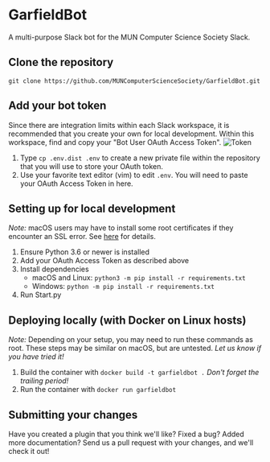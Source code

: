 # GarfieldBot

A multi-purpose Slack bot for the MUN Computer Science Society Slack.

## Clone the repository

`git clone https://github.com/MUNComputerScienceSociety/GarfieldBot.git`

## Add your bot token

Since there are integration limits within each Slack workspace, it is recommended that you create your own for local development. Within this workspace, find and copy your "Bot User OAuth Access Token". 
![Token](docs/token.png)

1. Type `cp .env.dist .env` to create a new private file within the repository that you will use to store your OAuth token.
2. Use your favorite text editor (vim) to edit `.env`. You will need to paste your OAuth Access Token in here.

## Setting up for local development

*Note:* macOS users may have to install some root certificates if they encounter an SSL error. See [here](https://stackoverflow.com/a/42098127) for details.

1. Ensure Python 3.6 or newer is installed
2. Add your OAuth Access Token as described above
3. Install dependencies
   * macOS and Linux: `python3 -m pip install -r requirements.txt`
   * Windows: `python -m pip install -r requirements.txt`
4. Run Start.py

## Deploying locally (with Docker on Linux hosts)

*Note:* Depending on your setup, you may need to run these commands as root. These steps may be similar on macOS, but are untested. _Let us know if you have tried it!_

1. Build the container with `docker build -t garfieldbot .`  _Don't forget the trailing period!_
2. Run the container with `docker run garfieldbot`

## Submitting your changes

Have you created a plugin that you think we'll like? Fixed a bug? Added more documentation? Send us a pull request with your changes, and we'll check it out!

